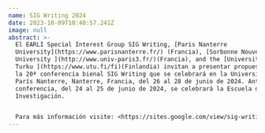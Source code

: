 ```yaml
---
name: SIG Writing 2024
date: 2023-10-09T10:40:57.241Z
image: null
abstract: >-
  El EARLI Special Interest Group SIG Writing, [Paris Nanterre
  University](https://www.parisnanterre.fr/) (Francia), [Sorbonne Nouvelle
  University ](http://www.univ-paris3.fr/)(Francia), and the [University of
  Turku ](https://www.utu.fi/fi)(Finlandia) invitan a presentar propuestas para
  la 20ª conferencia bienal SIG Writing que se celebrará en la Universidad de
  París Nanterre, Nanterre, Francia, del 26 al 28 de junio de 2024. Antes de la
  conferencia, del 24 al 25 de junio de 2024, se celebrará la Escuela de
  Investigación.


  Para más información visite: <https://sites.google.com/view/sig-writing-2024/conference-home?authuser=0>
---
```

